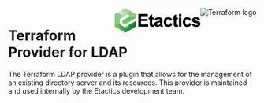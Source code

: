 <a href="https://terraform.io">
    <img src="https://cdn.rawgit.com/hashicorp/terraform-website/master/content/source/assets/images/logo-hashicorp.svg" alt="Terraform logo" title="Terraform" align="right" height="50" />
</a>

<a href="https://etactics.com">
    <img src="https://github.com/etacticsinc/terraform-provider-ldap/blob/master/etactics-logo.png" alt="Etactics logo" title="Etactics" align="right" height="50" />
</a>

# Terraform Provider for LDAP

The Terraform LDAP provider is a plugin that allows for the management of an existing directory server and its resources. This provider is maintained and used internally by the Etactics development team.
